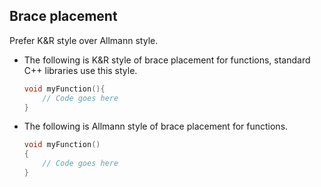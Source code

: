 ## Brace placement

Prefer K&R style over Allmann style.

- The following is K&R style of brace placement for functions, standard C++ libraries use this style.

  ```cpp
  void myFunction(){
      // Code goes here
  }
  ```

- The following is Allmann style of brace placement for functions.

  ```cpp
  void myFunction()
  {
      // Code goes here
  }
  ```

<br>
<br>
